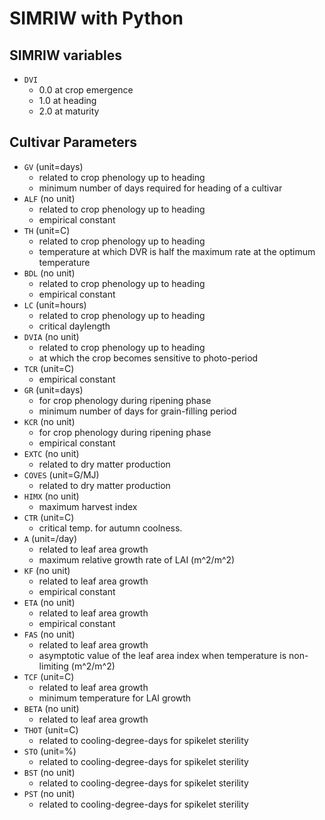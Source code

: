 # SIMRIW with Python

## SIMRIW variables
- `DVI`
    - 0.0 at crop emergence
    - 1.0 at heading
    - 2.0 at maturity

## Cultivar Parameters
- `GV` (unit=days)
    - related to crop phenology up to heading
    - minimum number of days required for heading of a cultivar
- `ALF` (no unit)
    - related to crop phenology up to heading
    - empirical constant
- `TH` (unit=C)
    - related to crop phenology up to heading
    - temperature at which DVR is half the maximum rate at the optimum temperature
- `BDL` (no unit)
    - related to crop phenology up to heading
    - empirical constant
- `LC` (unit=hours)
    - related to crop phenology up to heading
    - critical daylength
- `DVIA` (no unit)
    - related to crop phenology up to heading
    - at which the crop becomes sensitive to photo-period
- `TCR` (unit=C)
    - empirical constant
- `GR` (unit=days)
    - for crop phenology during ripening phase
    - minimum number of days for grain-filling period
- `KCR` (no unit)
    - for crop phenology during ripening phase
    - empirical constant
- `EXTC` (no unit)
    - related to dry matter production
- `COVES` (unit=G/MJ)
    - related to dry matter production
- `HIMX` (no unit)
    - maximum harvest index
- `CTR` (unit=C)
    - critical temp. for autumn coolness.
- `A` (unit=/day)
    - related to leaf area growth
    - maximum relative growth rate of LAI (m^2/m^2)
- `KF` (no unit)
    - related to leaf area growth
    - empirical constant
- `ETA` (no unit)
    - related to leaf area growth
    - empirical constant
- `FAS` (no unit)
    - related to leaf area growth
    - asymptotic value of the leaf area index when temperature is non-limiting (m^2/m^2)
- `TCF` (unit=C)
    - related to leaf area growth
    - minimum temperature for LAI growth
- `BETA` (no unit)
    - related to leaf area growth
- `THOT` (unit=C)
    - related to cooling-degree-days for spikelet sterility
- `STO` (unit=%)
    - related to cooling-degree-days for spikelet sterility
- `BST` (no unit)
    - related to cooling-degree-days for spikelet sterility
- `PST` (no unit)
    - related to cooling-degree-days for spikelet sterility
